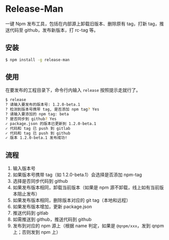 # Release-Man

一键 Npm 发布工具，包括在内部源上卸载旧版本、删除原有 tag，打新 tag，推送代码至 github，发布新版本，打 rc-tag 等。

## 安装

```bash
$ npm install -g release-man
```

## 使用

在要发布的工程目录下，命令行内输入 `release` 按照提示走就行了。

```bash
$ release
? 请输入要发布的版本号: 1.2.0-beta.1
? 检测到版本号携带 tag, 是否添加 npm tag? Yes
? 请输入要添加的 npm tag: beta
? 是否同步到 github? Yes
✓ package.json 的版本已更新到 1.2.0-beta.1
✓ 代码和 tag 已 push 到 gitlab
✓ 代码和 tag 已 push 到 github
✓ 版本 1.2.0-beta.1 发布成功!
```



## 流程

1. 输入版本号
2. 如果版本号携带 tag（如 1.2.0-beta.1）会选择是否添加 npm-tag
3. 选择是否同步代码到 github
4. 如果发布版本相同，卸载当前版本（如果是 npm 源不卸载，线上如有当前版本阻止发布）
5. 如果发布版本相同，删除版本对应的 git tag（本地和远程）
6. 如果发布版本增加，更新 package.json
7. 推送代码到 gitlab
8. 如需推送到 github，推送代码到 github
9. 发布到对应的 npm 源上（根据 name 判定，如果是 `@qnpm/xxx`，发到 qnpm 上；否则发到 npm 上）